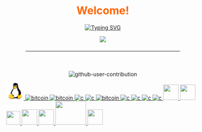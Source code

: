 








<!DOCTYPE html>
<html>
<head>
   
</head>
<body>

<!-- Add a cool sentence at the beginning -->
<h1 align="center" style="color: #ff6600;">Welcome!</h1>
<div align="center">

[![Typing SVG](https://readme-typing-svg.demolab.com?font=Fira+Code&pause=1000&color=00F702&center=true&width=435&lines=gbarone42/badph3)](https://git.io/typing-svg)

</div>

<!-- Add a cool GIF -->
<div align="center">

<img src="https://github-readme-stats.vercel.app/api/top-langs/?username=gbarone42&layout=compact&theme=gotham&hide_border=true" />

<!-- Add a cool separator -->
<hr style="width: 80%; margin: 20px auto;">

<!-- List of cool links -->
<p align="left">
    <!-- Your existing links and images go here -->
</p>

<br>

![github-user-contribution](https://user-images.githubusercontent.com/58959408/157782696-8bc9ca49-ca61-4ab5-8b83-49c4e76c1a8f.svg)

<h align="left">
</h>
<p align="left">
</a>
<a href="https://www.linux.org/" target="_blank" rel="noreferrer"> <img src="https://raw.githubusercontent.com/devicons/devicon/master/icons/linux/linux-original.svg" alt="linux" width="45" height="45"/> <h align="left">        </h>
</a> <a href="https://www.gnu.org/" target="_blank" rel="noreferrer"> <img src="https://upload.wikimedia.org/wikipedia/commons/8/83/The_GNU_logo.png" alt="bitcoin" width="46" height="46"/>
</a>
</a>
<h align="left">
</a>
<a href="https://bitcoin.org/en/" target="_blank" rel="noreferrer"> <img src="https://cdn.icon-icons.com/icons2/1487/PNG/512/8369-bitcoin_102502.png" alt="bitcoin" width="46" height="46"/>
</a>
</a>
<h align="left">
</h>
</a> <a  href="https://twitter.com/badph3" target="_blank" rel="noreferrer"> <img src="https://preview.redd.it/twitters-new-logo-v0-520csmznemr81.png?width=640&crop=smart&auto=webp&s=5f37d4b1ddf20feb04b9b77b5c2dda5cd8e807bd" alt="c" width="45" height="45"/> </a>
<h align="left">         </h>
</a> <a href="https://www.instagram.com/badph/?next=%2F" target="_blank" rel="noreferrer"> <img src="https://external-content.duckduckgo.com/iu/?u=http%3A%2F%2Fwww.freepngimg.com%2Fdownload%2Finstagram%2F8-2-instagram-png-clipart.png&f=1&nofb=1&ipt=51db930579bad7d472396230170fbd2d658399923a0c4ed6c2b4b574bf8099aa&ipo=images" alt="c" width="40" height="40"/> 
  </a> <a href="https://our.wikileaks.org/Main_Page" target="_blank" rel="noreferrer"> <img src="https://cdn.iconscout.com/icon/free/png-256/wikileaks-282727.png" alt="bitcoin" width="50" height="48"/> </a> </a>
</a> <a href="https://www.geoguessr.com/it" target="_blank" rel="noreferrer"> <img src="https://static.wikia.nocookie.net/logopedia/images/0/0c/GeoGuessr_Globe.png/revision/latest?cb=20220415010520" alt="c" width="50" height="50"/>
  <h align="left">            </h>
</a> <a href="https://www.geoguessr.com/it/quiz/seterra" target="_blank" rel="noreferrer"> <img src="https://external-content.duckduckgo.com/iu/?u=https%3A%2F%2Flh3.googleusercontent.com%2FR7C3eGuYTPJY4TLjqyu9ZAA_k9JXpN-k2BNCOEYQO_3XmdrbFpuUfL9qkXQ7EZqBJQA&f=1&nofb=1&ipt=a60546548b31149a4ea7459db0a9fae43299cae0dcbbc4ea9b8167847720c303&ipo=images" alt="c" width="42" height="42"/>  
  <h align="left">
</a> <a href="https://open.spotify.com/playlist/1SLOPOXVE1K2UjEbwmyfRk?si=ce654ce2b8cb436c" target="_blank" rel="noreferrer"> <img src="https://upload.wikimedia.org/wikipedia/commons/thumb/1/19/Spotify_logo_without_text.svg/2048px-Spotify_logo_without_text.svg.png" alt="c" width="39" height="39"/>  
  <h align="left">         </h>
</a> <a href="https://42.fr/en/homepage/" target="_blank" rel="noreferrer"> <img src="https://external-content.duckduckgo.com/iu/?u=https%3A%2F%2Fis1-ssl.mzstatic.com%2Fimage%2Fthumb%2FPurple124%2Fv4%2F07%2Fa6%2F2b%2F07a62b3c-0280-ce2f-23f1-e621173b2e27%2Fsource%2F512x512bb.jpg&f=1&nofb=1&ipt=1050c56db4fe0b2fb20d4ad575dfdc7b11e58e8be9750a4d60b2f60d110853d2&ipo=images" alt="c" width="42" height="42"/>   
</a> <a href="https://8marketcap.com/" target="_blank" rel="noreferrer"> <img src="https://8marketcap.com/8marketcap.png" width="40" height="40"/> </a> </a>
<a href="https://chat.openai.com/" target="_blank" rel="noreferrer"> 
    <img src="https://imgs.search.brave.com/1FZenM9mkR1uZjB7ngAG_Pz-FcKx-C15EvJ3wcUdDLg/rs:fit:500:0:0:0/g:ce/aHR0cHM6Ly9mcmVl/bG9nb3BuZy5jb20v/aW1hZ2VzL2FsbF9p/bWcvMTY4MTAzODI0/MmNoYXRncHQtbG9n/by1wbmcucG5n" width="40" height="40"/> 
</a>
</a> <a href="https://www.treccani.it/" target="_blank" rel="noreferrer"> <img src="https://external-content.duckduckgo.com/iu/?u=https%3A%2F%2Fcdn.1001buonisconto.it%2Fit%2Ff2274aad2ac4dd76.png&f=1&nofb=1&ipt=79ce173d4eb66d80044836245d703b8fb1bc4b71f8cff10e0124b5aa47d9a3f1&ipo=images" width="36" height="36"/> </a> </a>
</a> <a href="https://www.coingecko.com/" rel="noreferrer"> <img src="https://external-content.duckduckgo.com/iu/?u=https%3A%2F%2Fquiin.s3.us-east-1.amazonaws.com%2Forganizations%2Fpictures%2F000%2F004%2F638%2Foriginal%2FCoinGecko_Logo.png%3F1585529895&f=1&nofb=1&ipt=f4f9940e64621d4aafa3ded5948dd354baf0428c7864f576a52aa411ee21d2ca&ipo=images" width="40" height="40"/> </a> </a>
</a> <a href="https://www.ilovepdf.com/"> <img src="https://external-content.duckduckgo.com/iu/?u=https%3A%2F%2Fimages.sftcdn.net%2Fimages%2Ft_app-logo-l%2Cf_auto%2Fp%2F9d1fb5c4-9b68-11e6-922d-00163ec9f5fa%2F827644651%2Filovepdf-logo.png&f=1&nofb=1&ipt=562c6bdaac8168d763be19299102ac3bae6cc945410b1229c27680890d4498fa&ipo=images" width="40" height="40"/> </a> </a>
</a> <a href="https://theuselessweb.com/"> <img src="https://external-content.duckduckgo.com/iu/?u=https%3A%2F%2Fmedia.giphy.com%2Fmedia%2Fjw6ndUHPcCjnO%2Fsource.gif&f=1&nofb=1&ipt=a822729ce2cd5ce17cd75130e6fa448f3d403516fee049eeef5dc0fe5211f285&ipo=images" width="80" height="62"/> </a> </a>
<a href="https://www.linkedin.com/public-profile/settings?trk=d_flagship3_profile_self_view_public_profile" target="_blank" rel="noreferrer">
    <img src="https://imgs.search.brave.com/GpB5WQlesvec2MXDXDV3SmKb0pzSJzyH667WAzbxGcs/rs:fit:500:0:0:0/g:ce/aHR0cHM6Ly91cGxv/YWQud2lraW1lZGlh/Lm9yZy93aWtpcGVk/aWEvY29tbW9ucy9j/L2NhL0xpbmtlZElu/X2xvZ29faW5pdGlh/bHMucG5n" width="40" height="40"/> 
</a>



  </p>
<!--

  <img align="center" alt="coding" width="242" src="https://gifdb.com/images/high/animated-angry-man-coding-u40xyqr26qyez70f.gif">

</a> <a href="https://nanabianca.it/" target="_blank" rel="noreferrer"> <img src="https://external-content.duckduckgo.com/iu/?u=https%3A%2F%2Fstatic.cdnlogo.com%2Flogos%2Fc%2F18%2FChatGPT_800x800.png&f=1&nofb=1&ipt=4e8ec35b01b3f99e9b5ad123260eb2ce37b384749014e41fbe2757e1bccec4ca&ipo=images" alt="c" width="68" height="30"/>  
  <h align="left">         </h>
  -->
